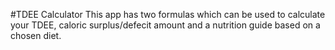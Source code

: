 ﻿#TDEE Calculator
This app has two formulas which can be used to calculate your TDEE, caloric surplus/defecit amount and a nutrition guide based on a chosen diet.
